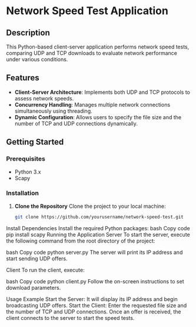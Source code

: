 # Network Speed Test Application

## Description
This Python-based client-server application performs network speed tests, comparing UDP and TCP downloads to evaluate network performance under various conditions.

## Features
- **Client-Server Architecture**: Implements both UDP and TCP protocols to assess network speeds.
- **Concurrency Handling**: Manages multiple network connections simultaneously using threading.
- **Dynamic Configuration**: Allows users to specify the file size and the number of TCP and UDP connections dynamically.

## Getting Started

### Prerequisites
- Python 3.x
- Scapy

### Installation
1. **Clone the Repository**
   Clone the project to your local machine:
   ```bash
   git clone https://github.com/yourusername/network-speed-test.git
Install Dependencies Install the required Python packages:
bash
Copy code
pip install scapy
Running the Application
Server
To start the server, execute the following command from the root directory of the project:

bash
Copy code
python server.py
The server will print its IP address and start sending UDP offers.

Client
To run the client, execute:

bash
Copy code
python client.py
Follow the on-screen instructions to set download parameters.

Usage Example
Start the Server:
It will display its IP address and begin broadcasting UDP offers.
Start the Client:
Enter the requested file size and the number of TCP and UDP connections.
Once an offer is received, the client connects to the server to start the speed tests.
